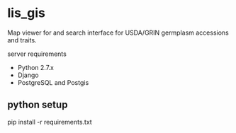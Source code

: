 # lis_gis
Map viewer for and search interface for USDA/GRIN germplasm accessions and traits.

server requirements
* Python 2.7.x
* Django
* PostgreSQL and Postgis

## python setup
pip install -r requirements.txt

